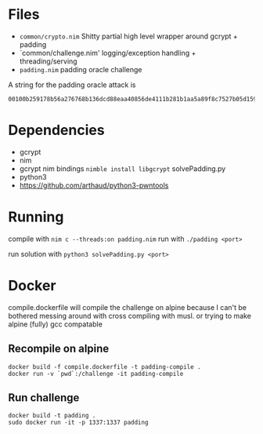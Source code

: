 # Files
* `common/crypto.nim` Shitty partial high level wrapper around gcrypt + padding
* `common/challenge.nim' logging/exception handling + threading/serving
* `padding.nim` padding oracle challenge

A string for the padding oracle attack is
```
00100b259178b56a276768b136dcd88eaa40856de4111b281b1aa5a89f8c7527b05d15951b3950d5dd59e8c9742ff7abc0514ac8b870ebead9a979c5d33e7b8bf3cf
```

# Dependencies
* gcrypt
* nim
* gcrypt nim bindings `nimble install libgcrypt`
solvePadding.py
* python3
* https://github.com/arthaud/python3-pwntools

# Running
compile with `nim c --threads:on padding.nim`
run with `./padding <port>`

run solution with `python3 solvePadding.py <port>`

# Docker
compile.dockerfile will compile the challenge on alpine because I can't be bothered messing around with cross compiling with musl. or trying to make alpine (fully) gcc compatable
## Recompile on alpine
```
docker build -f compile.dockerfile -t padding-compile .
docker run -v `pwd`:/challenge -it padding-compile
```
## Run challenge
```
docker build -t padding .
sudo docker run -it -p 1337:1337 padding
```
